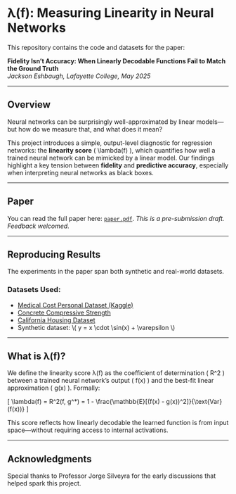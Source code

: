 # λ(f): Measuring Linearity in Neural Networks

This repository contains the code and datasets for the paper:

**Fidelity Isn’t Accuracy: When Linearly Decodable Functions Fail to Match the Ground Truth**  
*Jackson Eshbaugh, Lafayette College, May 2025*

---

## Overview

Neural networks can be surprisingly well-approximated by linear models—but how do we measure that, and what does it mean?

This project introduces a simple, output-level diagnostic for regression networks: the **linearity score** \( \lambda(f) \), which quantifies how well a trained neural network can be mimicked by a linear model. Our findings highlight a key tension between **fidelity** and **predictive accuracy**, especially when interpreting neural networks as black boxes.

---

## Paper

You can read the full paper here: [`paper.pdf`](./paper.pdf).
_This is a pre-submission draft. Feedback welcomed._

---

## Reproducing Results

The experiments in the paper span both synthetic and real-world datasets.

### Datasets Used:
- [Medical Cost Personal Dataset (Kaggle)](https://www.kaggle.com/datasets/mirichoi0218/insurance)
- [Concrete Compressive Strength](https://archive.ics.uci.edu/ml/datasets/concrete+compressive+strength)
- [California Housing Dataset](https://scikit-learn.org/stable/modules/generated/sklearn.datasets.fetch_california_housing.html)
- Synthetic dataset: \\( y = x \cdot \sin(x) + \varepsilon \\)

---

## What is λ(f)?

We define the linearity score λ(f) as the coefficient of determination ( R^2 ) between a trained neural network’s output ( f(x) ) and the best-fit linear approximation ( g(x) ). Formally:

[
\lambda(f) = R^2(f, g^*) = 1 - \frac{\mathbb{E}[(f(x) - g(x))^2]}{\text{Var}(f(x))}
]

This score reflects how linearly decodable the learned function is from input space—without requiring access to internal activations.

---

## Acknowledgments

Special thanks to Professor Jorge Silveyra for the early discussions that helped spark this project.
